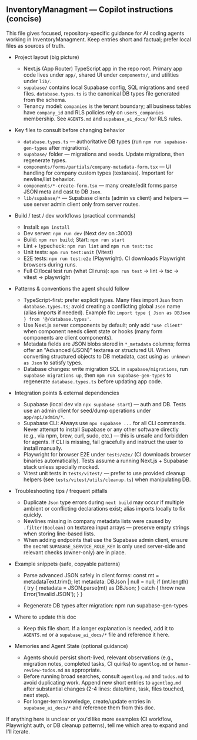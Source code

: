 ## InventoryManagment — Copilot instructions (concise)

This file gives focused, repository-specific guidance for AI coding agents working in InventoryManagment. Keep entries short and factual; prefer local files as sources of truth.

- Project layout (big picture)
  - Next.js (App Router) TypeScript app in the repo root. Primary app code lives under `app/`, shared UI under `components/`, and utilities under `lib/`.
  - `supabase/` contains local Supabase config, SQL migrations and seed files. `database.types.ts` is the canonical DB types file generated from the schema.
  - Tenancy model: `companies` is the tenant boundary; all business tables have `company_id` and RLS policies rely on `users_companies` membership. See `AGENTS.md` and `supabase_ai_docs/` for RLS rules.

- Key files to consult before changing behavior
  - `database.types.ts` — authoritative DB types (run `npm run supabase-gen-types` after migrations).
  - `supabase/` folder — migrations and seeds. Update migrations, then regenerate types.
  - `components/forms/partials/company-metadata-form.tsx` — UI handling for company custom types (textareas). Important for newline/list behavior.
  - `components/*-create-form.tsx` — many create/edit forms parse JSON meta and cast to DB `Json`.
  - `lib/supabase/*` — Supabase clients (admin vs client) and helpers — use server admin client only from server routes.

- Build / test / dev workflows (practical commands)
  - Install: `npm install`
  - Dev server: `npm run dev` (Next dev on :3000)
  - Build: `npm run build`; Start: `npm run start`
  - Lint + typecheck: `npm run lint` and `npm run test:tsc`
  - Unit tests: `npm run test:unit` (Vitest)
  - E2E tests: `npm run test:e2e` (Playwright). CI downloads Playwright browsers during runs.
  - Full CI/local test run (what CI runs): `npm run test` → lint → tsc → vitest → playwright

- Patterns & conventions the agent should follow
  - TypeScript-first: prefer explicit types. Many files import `Json` from `database.types.ts`; avoid creating a conflicting global `Json` name (alias imports if needed). Example fix: `import type { Json as DBJson } from '@/database.types'`.
  - Use Next.js server components by default; only add `"use client"` when component needs client state or hooks (many form components are client components).
  - Metadata fields are JSON blobs stored in `*_metadata` columns; forms offer an "Advanced (JSON)" textarea or structured UI. When converting structured objects to DB metadata, cast using `as unknown as Json` to satisfy types.
  - Database changes: write migration SQL in `supabase/migrations`, run `supabase migrations up`, then `npm run supabase-gen-types` to regenerate `database.types.ts` before updating app code.

- Integration points & external dependencies
  - Supabase (local dev via `npx supabase start`) — auth and DB. Tests use an admin client for seed/dump operations under `app/api/admin/*`.
  - Supabase CLI: Always use `npx supabase ...` for all CLI commands. Never attempt to install Supabase or any other software directly (e.g., via npm, brew, curl, sudo, etc.) — this is unsafe and forbidden for agents. If CLI is missing, fail gracefully and instruct the user to install manually.
  - Playwright for browser E2E under `tests/e2e/` (CI downloads browser binaries automatically). Tests assume a running Next.js + Supabase stack unless specially mocked.
  - Vitest unit tests in `tests/vitest/` — prefer to use provided cleanup helpers (see `tests/vitest/utils/cleanup.ts`) when manipulating DB.

- Troubleshooting tips / frequent pitfalls
  - Duplicate `Json` type errors during `next build` may occur if multiple ambient or conflicting declarations exist; alias imports locally to fix quickly.
  - Newlines missing in company metadata lists were caused by `.filter(Boolean)` on textarea input arrays — preserve empty strings when storing line-based lists.
  - When adding endpoints that use the Supabase admin client, ensure the secret `SUPABASE_SERVICE_ROLE_KEY` is only used server-side and relevant checks (owner-only) are in place.

- Example snippets (safe, copyable patterns)
  - Parse advanced JSON safely in client forms:
    const mt = metadataText.trim();
    let metadata: DBJson | null = null;
    if (mt.length) { try { metadata = JSON.parse(mt) as DBJson; } catch { throw new Error('Invalid JSON'); } }

  - Regenerate DB types after migration:
    npm run supabase-gen-types

- Where to update this doc
  - Keep this file short. If a longer explanation is needed, add it to `AGENTS.md` or a `supabase_ai_docs/*` file and reference it here.

- Memories and Agent State (optional guidance)
  - Agents should persist short-lived, relevant observations (e.g., migration notes, completed tasks, CI quirks) to `agentlog.md` or `human-review-todos.md` as appropriate.
  - Before running broad searches, consult `agentlog.md` and `todos.md` to avoid duplicating work. Append new short entries to `agentlog.md` after substantial changes (2-4 lines: date/time, task, files touched, next step).
  - For longer-term knowledge, create/update entries in `supabase_ai_docs/*` and reference them from this doc.

If anything here is unclear or you'd like more examples (CI workflow, Playwright auth, or DB cleanup patterns), tell me which area to expand and I'll iterate. 
